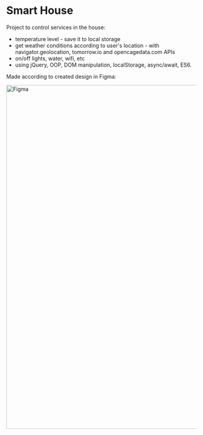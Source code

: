 # Smart House

Project to control services in the house:
- temperature level - save it to local storage
- get weather conditions according to user's location - with navigator.geolocation, tomorrow.io and opencagedata.com APIs
- on/off lights, water, wifi, etc
- using jQuery, OOP, DOM manipulation, localStorage, async/await, ES6.

Made according to created design in Figma:

<img width="908" alt="Figma" src="https://github.com/Krasilka/smart-house-web/assets/14870744/58308258-6c64-413c-90ae-6d0524333fbd">





